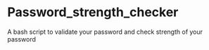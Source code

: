 # Password_strength_checker
A bash script to validate your password and check strength of your password
